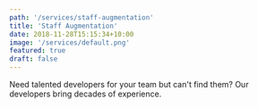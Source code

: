 ```yaml
---
path: '/services/staff-augmentation'
title: 'Staff Augmentation'
date: 2018-11-28T15:15:34+10:00
image: '/services/default.png'
featured: true
draft: false
---
```


Need talented developers for your team but can't find them?  Our developers bring decades of experience.
